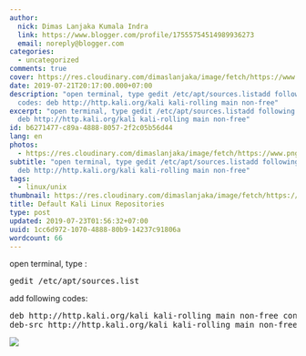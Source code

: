 ```yaml
---
author:
  nick: Dimas Lanjaka Kumala Indra
  link: https://www.blogger.com/profile/17555754514989936273
  email: noreply@blogger.com
categories:
  - uncategorized
comments: true
cover: https://res.cloudinary.com/dimaslanjaka/image/fetch/https://www.pngarts.com/files/3/Linux-PNG-Image-Background.png
date: 2019-07-21T20:17:00.000+07:00
description: "open terminal, type gedit /etc/apt/sources.listadd following
  codes: deb http://http.kali.org/kali kali-rolling main non-free"
excerpt: "open terminal, type gedit /etc/apt/sources.listadd following codes:
  deb http://http.kali.org/kali kali-rolling main non-free"
id: b6271477-c89a-4888-8057-2f2c05b56d44
lang: en
photos:
  - https://res.cloudinary.com/dimaslanjaka/image/fetch/https://www.pngarts.com/files/3/Linux-PNG-Image-Background.png
subtitle: "open terminal, type gedit /etc/apt/sources.listadd following codes:
  deb http://http.kali.org/kali kali-rolling main non-free"
tags:
  - linux/unix
thumbnail: https://res.cloudinary.com/dimaslanjaka/image/fetch/https://www.pngarts.com/files/3/Linux-PNG-Image-Background.png
title: Default Kali Linux Repositories
type: post
updated: 2019-07-23T01:56:32+07:00
uuid: 1cc6d972-1070-4888-80b9-14237c91806a
wordcount: 66
---
```


<div dir="ltr" style="text-align: left;" trbidi="on">open terminal, type : <pre>gedit /etc/apt/sources.list</pre>add following codes: <br><pre>deb http://http.kali.org/kali kali-rolling main non-free contrib<br>deb-src http://http.kali.org/kali kali-rolling main non-free contrib<br></pre></div><img src="https://res.cloudinary.com/dimaslanjaka/image/fetch/https://www.pngarts.com/files/3/Linux-PNG-Image-Background.png">
